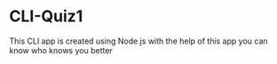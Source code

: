 # CLI-Quiz1
This CLI app is created using Node.js
with the help of this app you can know who knows you better
